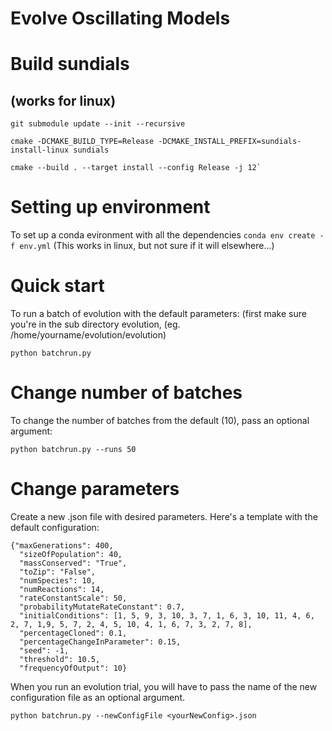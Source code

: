 # Evolve Oscillating Models

# Build sundials 
## (works for linux)

```
git submodule update --init --recursive

cmake -DCMAKE_BUILD_TYPE=Release -DCMAKE_INSTALL_PREFIX=sundials-install-linux sundials 

cmake --build . --target install --config Release -j 12`
```

# Setting up environment
To set up a conda evironment with all the dependencies
```conda env create -f env.yml```
(This works in linux, but not sure if it will elsewhere...)

# Quick start
To run a batch of evolution with the default parameters:
(first make sure you're in the sub directory evolution, (eg. /home/yourname/evolution/evolution)
```
python batchrun.py

```
# Change number of batches
To change the number of batches from the default (10), pass an optional argument:
```
python batchrun.py --runs 50
```

# Change parameters
Create a new .json file with desired parameters. Here's a template with the default configuration:
```
{"maxGenerations": 400,
  "sizeOfPopulation": 40,
  "massConserved": "True",
  "toZip": "False",
  "numSpecies": 10,
  "numReactions": 14,
  "rateConstantScale": 50,
  "probabilityMutateRateConstant": 0.7,
  "initialConditions": [1, 5, 9, 3, 10, 3, 7, 1, 6, 3, 10, 11, 4, 6, 2, 7, 1,9, 5, 7, 2, 4, 5, 10, 4, 1, 6, 7, 3, 2, 7, 8],
  "percentageCloned": 0.1,
  "percentageChangeInParameter": 0.15,
  "seed": -1,
  "threshold": 10.5,
  "frequencyOfOutput": 10}
  ```
When you run an evolution trial, you will have to pass the name of the new configuration file as an optional argument. 
```
python batchrun.py --newConfigFile <yourNewConfig>.json
```
